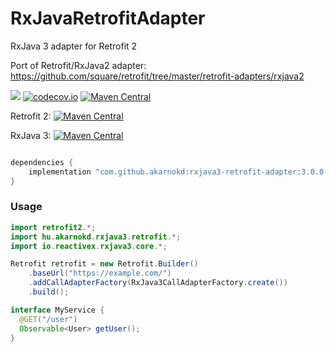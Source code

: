 # RxJavaRetrofitAdapter
RxJava 3 adapter for Retrofit 2

Port of Retrofit/RxJava2 adapter: https://github.com/square/retrofit/tree/master/retrofit-adapters/rxjava2

<a href='https://travis-ci.org/akarnokd/RxJavaRetrofitAdapter/builds'><img src='https://travis-ci.org/akarnokd/RxJavaRetrofitAdapter.svg?branch=master'></a>
[![codecov.io](http://codecov.io/github/akarnokd/RxJavaRetrofitAdapter/coverage.svg?branch=master)](http://codecov.io/github/akarnokd/RxJavaRetrofitAdapter?branch=master)
[![Maven Central](https://maven-badges.herokuapp.com/maven-central/com.github.akarnokd/rxjava3-retrofit-adapter/badge.svg)](https://maven-badges.herokuapp.com/maven-central/com.github.akarnokd/rxjava3-retrofit-adapter)

Retrofit 2: [![Maven Central](https://maven-badges.herokuapp.com/maven-central/com.squareup.retrofit2/retrofit/badge.svg)](https://maven-badges.herokuapp.com/maven-central/com.squareup.retrofit2/retrofit)
 
RxJava 3: [![Maven Central](https://maven-badges.herokuapp.com/maven-central/io.reactivex.rxjava3/rxjava/badge.svg)](https://maven-badges.herokuapp.com/maven-central/io.reactivex.rxjava3/rxjava)


```groovy

dependencies {
    implementation "com.github.akarnokd:rxjava3-retrofit-adapter:3.0.0-RC6"
}
```

### Usage

```java
import retrofit2.*;
import hu.akarnokd.rxjava3.retrofit.*;
import io.reactivex.rxjava3.core.*;

Retrofit retrofit = new Retrofit.Builder()
    .baseUrl("https://example.com/")
    .addCallAdapterFactory(RxJava3CallAdapterFactory.create())
    .build();

interface MyService {
  @GET("/user")
  Observable<User> getUser();
}

```
